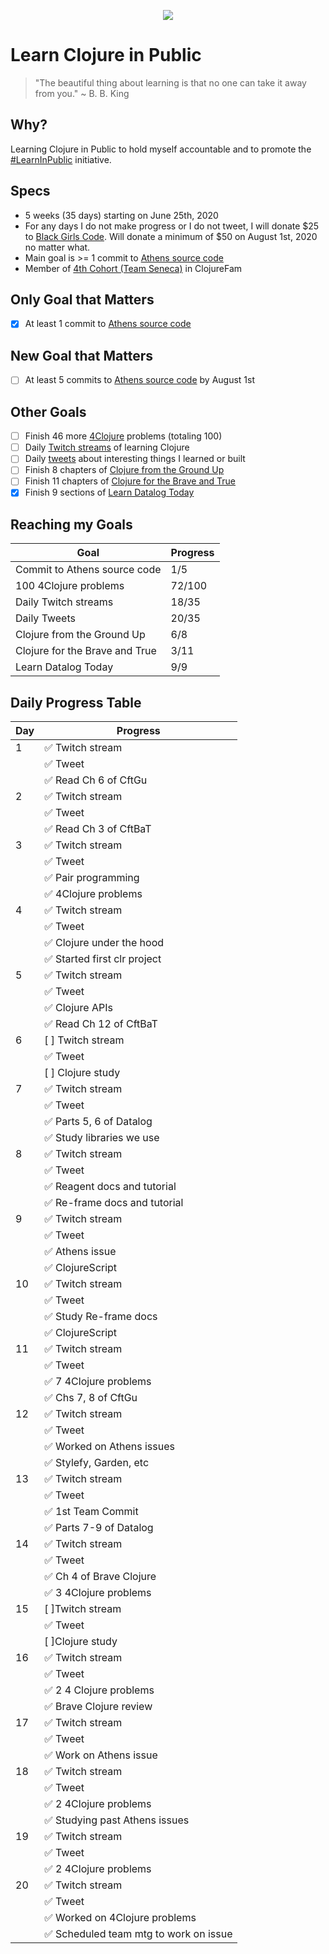 <p align="center">
  <img src="https://upload.wikimedia.org/wikipedia/commons/thumb/5/5d/Clojure_logo.svg/256px-Clojure_logo.svg.png">
</p>

# Learn Clojure in Public
> "The beautiful thing about learning is that no one can take it away from you."
~ B. B. King

## Why?
Learning Clojure in Public to hold myself accountable and to promote the [#LearnInPublic](https://twitter.com/_LearnInPublic_) initiative. 

## Specs
- 5 weeks (35 days) starting on June 25th, 2020
- For any days I do not make progress or I do not tweet, I will donate $25 to [Black Girls Code](https://www.blackgirlscode.com/). Will donate a minimum of $50 on August 1st, 2020 no matter what.
- Main goal is >= 1 commit to [Athens source code](https://github.com/athensresearch/athens)
- Member of [4th Cohort (Team Seneca)](https://github.com/athensresearch/ClojureFam/blob/master/doc/clojurefam-rosters.md#4th-cohort-roster-group-study) in ClojureFam

## Only Goal that Matters
- [x] At least 1 commit to [Athens source code](https://github.com/athensresearch/athens)

## New Goal that Matters
- [ ] At least 5 commits to [Athens source code](https://github.com/athensresearch/athens) by August 1st

## Other Goals
- [ ] Finish 46 more [4Clojure](http://www.4clojure.com/user/nthd3gr33) problems (totaling 100)
- [ ] Daily [Twitch streams](https://www.twitch.tv/nthd3gr33) of learning Clojure
- [ ] Daily [tweets](https://twitter.com/nthd3gr33) about interesting things I learned or built
- [ ] Finish 8 chapters of [Clojure from the Ground Up](https://aphyr.com/tags/Clojure-from-the-ground-up)
- [ ] Finish 11 chapters of [Clojure for the Brave and True](https://www.braveclojure.com/)
- [x] Finish 9 sections of [Learn Datalog Today](http://www.learndatalogtoday.org/)

## Reaching my Goals
|Goal|Progress|
|----|----|
|Commit to Athens source code|1/5|
|100 4Clojure problems|72/100|
|Daily Twitch streams|18/35|
|Daily Tweets|20/35|
|Clojure from the Ground Up|6/8|
|Clojure for the Brave and True|3/11|
|Learn Datalog Today|9/9|

## Daily Progress Table
|Day|Progress|
|----|----|
|1|✅ Twitch stream| 
| |✅ Tweet| 
| |✅ Read Ch 6 of CftGu| 
|2|✅ Twitch stream| 
| |✅ Tweet| 
| |✅ Read Ch 3 of CftBaT|
|3|✅ Twitch stream|
| |✅ Tweet|
| |✅ Pair programming|
| |✅ 4Clojure problems|
|4|✅ Twitch stream|
| |✅ Tweet|
| |✅ Clojure under the hood|
| |✅ Started first clr project|
|5|✅ Twitch stream|
| |✅ Tweet|
| |✅ Clojure APIs|
| |✅ Read Ch 12 of CftBaT|
|6|[ ] Twitch stream|
| |✅ Tweet|
| |[ ] Clojure study|
|7|✅ Twitch stream|
| |✅ Tweet|
| |✅ Parts 5, 6 of Datalog|
| |✅ Study libraries we use|
|8|✅ Twitch stream|
| |✅ Tweet|
| |✅ Reagent docs and tutorial|
| |✅ Re-frame docs and tutorial|
|9|✅ Twitch stream|
| |✅ Tweet|
| |✅ Athens issue|
| |✅ ClojureScript|
|10|✅ Twitch stream|
| |✅ Tweet|
| |✅ Study Re-frame docs|
| |✅ ClojureScript|
|11|✅ Twitch stream|
| |✅ Tweet|
| |✅ 7 4Clojure problems|
| |✅ Chs 7, 8 of CftGu|
|12|✅ Twitch stream|
| |✅ Tweet|
| |✅ Worked on Athens issues|
| |✅ Stylefy, Garden, etc|
|13|✅ Twitch stream|
| |✅ Tweet|
| |✅ 1st Team Commit|
| |✅ Parts 7-9 of Datalog|
|14|✅ Twitch stream|
| |✅ Tweet|
| |✅ Ch 4 of Brave Clojure|
| |✅ 3 4Clojure problems|
|15|[ ]Twitch stream|
| |✅ Tweet|
| |[ ]Clojure study|
|16|✅ Twitch stream|
| |✅ Tweet|
| |✅ 2 4 Clojure problems|
| |✅ Brave Clojure review|
|17|✅ Twitch stream|
| |✅ Tweet|
| |✅ Work on Athens issue|
|18|✅ Twitch stream|
| |✅ Tweet|
| |✅ 2 4Clojure problems|
| |✅ Studying past Athens issues|
|19|✅ Twitch stream|
| |✅ Tweet|
| |✅ 2 4Clojure problems|
|20|✅ Twitch stream|
| |✅ Tweet|
| |✅ Worked on 4Clojure problems|
| |✅ Scheduled team mtg to work on issue|
